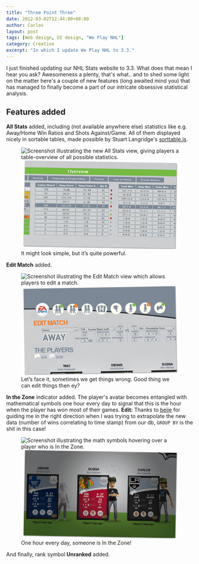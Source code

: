 ```yaml
---
title: "Three Point Three"
date: 2012-03-02T12:44:00+00:00
author: Carlos
layout: post
tags: [Web design, UI design, "We Play NHL"]
category: Creative
excerpt: "In which I update We Play NHL to 3.3."
---
```

I just finished updating our NHL Stats website to 3.3. What does that mean I hear you ask? Awesomeness a plenty, that's what.. and to shed some light on the matter here's a couple of new features (long awaited mind you) that has managed to finally become a part of our intricate obsessive statistical analysis.

## Features added

**All Stats** added, including (not available anywhere else) statistics like e.g. Away/Home Win Ratios and Shots Against/Game. All of them displayed nicely in sortable tables, made possible by Stuart Langridge's [sorttable.js](http://www.kryogenix.org/code/browser/sorttable/).

<figure>
    <img class="js-lazy-load" data-original="/assets/posts/2012/03/all-stats.png" alt="Screenshot illustrating the new All Stats view, giving players a table-overview of all possible statistics.">
  <noscript>
    <img src="/assets/posts/2012/03/all-stats.png" alt="Screenshot illustrating the new All Stats view, giving players a table-overview of all possible statistics.">
  </noscript>
  <figcaption>It might look simple, but it’s quite powerful.</figcaption>
</figure>

**Edit Match** added.

<figure>
    <img class="js-lazy-load" data-original="/assets/posts/2012/03/edit-match.png" alt="Screenshot illustrating the Edit Match view which allows players to edit a match.">
  <noscript>
    <img src="/assets/posts/2012/03/edit-match.png" alt="Screenshot illustrating the Edit Match view which allows players to edit a match.">
  </noscript>
  <figcaption>Let’s face it, sometimes we get things wrong. Good thing we can edit things then ey?</figcaption>
</figure>

**In the Zone** indicator added. The player's avatar becomes entangled with mathematical symbols one hour every day to signal that this is the hour when the player has won most of their games. **Edit:** Thanks to [beije](http://www.beije.fi/) for guiding me in the right direction when I was trying to extrapolate the new data (number of wins correlating to time stamp) from our db, `GROUP BY` is the shit in this case!

<figure>
    <img class="js-lazy-load" data-original="/assets/posts/2012/03/in-the-zone.png" alt="Screenshot illustrating the math symbols hovering over a player who is In the Zone.">
  <noscript>
    <img src="/assets/posts/2012/03/in-the-zone.png" alt="Screenshot illustrating the math symbols hovering over a player who is In the Zone.">
  </noscript>
  <figcaption>One hour every day, someone is In the Zone!</figcaption>
</figure>

And finally, rank symbol **Unranked** added.